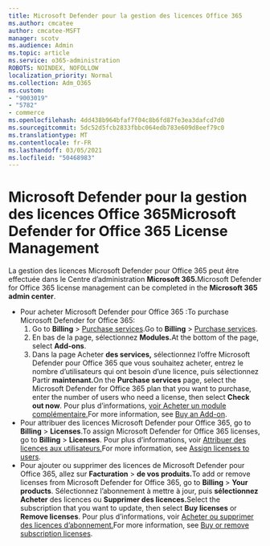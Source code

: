 ```yaml
---
title: Microsoft Defender pour la gestion des licences Office 365
ms.author: cmcatee
author: cmcatee-MSFT
manager: scotv
ms.audience: Admin
ms.topic: article
ms.service: o365-administration
ROBOTS: NOINDEX, NOFOLLOW
localization_priority: Normal
ms.collection: Adm_O365
ms.custom:
- "9003019"
- "5782"
- commerce
ms.openlocfilehash: 4dd438b964bfaf7f04c8b6fd87fe3ea3dafcd7d0
ms.sourcegitcommit: 5dc52d5fcb2833fbbc064edb783e609d8eef79c0
ms.translationtype: MT
ms.contentlocale: fr-FR
ms.lasthandoff: 03/05/2021
ms.locfileid: "50468983"
---
```

# <a name="microsoft-defender-for-office-365-license-management"></a><span data-ttu-id="42727-102">Microsoft Defender pour la gestion des licences Office 365</span><span class="sxs-lookup"><span data-stu-id="42727-102">Microsoft Defender for Office 365 License Management</span></span>

<span data-ttu-id="42727-103">La gestion des licences Microsoft Defender pour Office 365 peut être effectuée dans le Centre d’administration **Microsoft 365.**</span><span class="sxs-lookup"><span data-stu-id="42727-103">Microsoft Defender for Office 365 license management can be completed in the  **Microsoft 365 admin center**.</span></span>

- <span data-ttu-id="42727-104">Pour acheter Microsoft Defender pour Office 365 :</span><span class="sxs-lookup"><span data-stu-id="42727-104">To purchase Microsoft Defender for Office 365:</span></span>
    1. <span data-ttu-id="42727-105">Go to **Billing**  >  [Purchase services](https://go.microsoft.com/fwlink/p/?linkid=868433).</span><span class="sxs-lookup"><span data-stu-id="42727-105">Go to **Billing** > [Purchase services](https://go.microsoft.com/fwlink/p/?linkid=868433).</span></span>
    2. <span data-ttu-id="42727-106">En bas de la page, sélectionnez **Modules.**</span><span class="sxs-lookup"><span data-stu-id="42727-106">At the bottom of the page, select **Add-ons**.</span></span>
    3. <span data-ttu-id="42727-107">Dans la page Acheter **des services,** sélectionnez l’offre Microsoft Defender pour Office 365 que vous souhaitez acheter, entrez le nombre d’utilisateurs qui ont besoin d’une licence, puis sélectionnez Partir **maintenant.**</span><span class="sxs-lookup"><span data-stu-id="42727-107">On the **Purchase services** page, select the Microsoft Defender for Office 365 plan that you want to purchase, enter the number of users who need a license, then select **Check out now**.</span></span> <span data-ttu-id="42727-108">Pour plus d’informations, [voir Acheter un module complémentaire.](https://docs.microsoft.com/microsoft-365/commerce/buy-or-edit-an-add-on)</span><span class="sxs-lookup"><span data-stu-id="42727-108">For more information, see [Buy an Add-on](https://docs.microsoft.com/microsoft-365/commerce/buy-or-edit-an-add-on).</span></span>
- <span data-ttu-id="42727-109">Pour attribuer des licences Microsoft Defender pour Office 365, go to **Billing**  >  **Licenses**.</span><span class="sxs-lookup"><span data-stu-id="42727-109">To assign Microsoft Defender for Office 365 licenses, go to **Billing** > **Licenses**.</span></span> <span data-ttu-id="42727-110">Pour plus d’informations, voir [Attribuer des licences aux utilisateurs.](https://docs.microsoft.com/microsoft-365/admin/manage/assign-licenses-to-users)</span><span class="sxs-lookup"><span data-stu-id="42727-110">For more information, see [Assign licenses to users](https://docs.microsoft.com/microsoft-365/admin/manage/assign-licenses-to-users).</span></span>
- <span data-ttu-id="42727-111">Pour ajouter ou supprimer des licences de Microsoft Defender pour Office 365, allez sur **Facturation**  >  **de vos produits.**</span><span class="sxs-lookup"><span data-stu-id="42727-111">To add or remove licenses from Microsoft Defender for Office 365, go to **Billing** > **Your products**.</span></span> <span data-ttu-id="42727-112">Sélectionnez l’abonnement à mettre à jour, puis **sélectionnez Acheter** des licences ou **Supprimer des licences.**</span><span class="sxs-lookup"><span data-stu-id="42727-112">Select the subscription that you want to update, then select **Buy licenses** or **Remove licenses**.</span></span> <span data-ttu-id="42727-113">Pour plus d’informations, voir [Acheter ou supprimer des licences d’abonnement.](https://docs.microsoft.com/microsoft-365/commerce/licenses/buy-licenses)</span><span class="sxs-lookup"><span data-stu-id="42727-113">For more information, see [Buy or remove subscription licenses](https://docs.microsoft.com/microsoft-365/commerce/licenses/buy-licenses).</span></span>